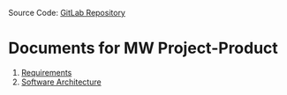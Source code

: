 Source Code: [GitLab Repository](https://gitlab.com/byron1st/my-workshop-product)

# Documents for MW Project-Product
1. [Requirements](./doc/req.md)
2. [Software Architecture](./doc/arch.md)
